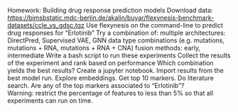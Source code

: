Homework: Building drug response prediction models 
Download data: https://bimsbstatic.mdc-berlin.de/akalin/buyar/flexynesis-benchmark-datasets/ccle_vs_gdsc.tgz
Use flexynesis on the command-line to predict drug responses for “Erlotinib” 
Try a combination of:
multiple architectures: DirectPred, Supervised VAE, GNN 
data type combinations (e.g. mutations, mutations + RNA, mutations + RNA + CNA)
fusion methods: early, intermediate 
Write a bash script to run these experiments 
Collect the results of the experiment and rank based on performance
Which combination yields the best results?
Create a jupyter notebook. Import results from the best model run. Explore embeddings. Get top 10 markers. Do literature search. Are any of the top markers associated to “Erlotinib”?  
Warning: restrict the percentage of features to less than 5% so that all experiments can run on time. 

